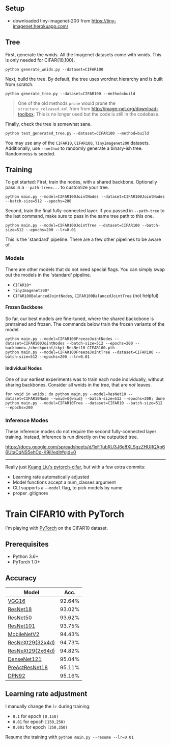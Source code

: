 ## Setup

- downloaded tiny-imagenet-200 from https://tiny-imagenet.herokuapp.com/

## Tree

First, generate the wnids. All the Imagenet datasets come with wnids. This is only needed for CIFAR{10,100}.

```
python generate_wnids.py --dataset=CIFAR100
```

Next, build the tree. By default, the tree uses wordnet hierarchy and is built from scratch.

```
python generate_tree.py --dataset=CIFAR100 --method=build
```

> One of the old methods `prune` would prune the `structure_released.xml` from
from http://image-net.org/download-toolbox. This is no longer used but the code
is still in the codebase.

Finally, check the tree is somewhat sane.

```
python test_generated_tree.py --dataset=CIFAR100 --method=build
```

You may use any of the `CIFAR10`, `CIFAR100`, `TinyImagenet200` datasets. Additionally, use `--method` to randomly generate a binary-ish tree. Randomness is seeded.

## Training

To get started: First, train the nodes, with a shared backbone. Optionally pass in a `--path-tree=...` to customize your tree.

```
python main.py --model=CIFAR100JointNodes --dataset=CIFAR100JointNodes --batch-size=512 --epochs=200
```

Second, train the final fully-connected layer. If you passed in `--path-tree` to the last command, make sure to pass in the same tree path to this one.

```
python main.py --model=CIFAR100JointTree --dataset=CIFAR100 --batch-size=512 --epochs=200 --lr=0.01
```

This is the 'standard' pipeline. There are a few other pipelines to be aware of.

### Models

There are other models that do not need special flags. You can simply swap out the models in the 'standard' pipeline.

- `CIFAR10*`
- `TinyImagenet200*`
- `CIFAR100BalancedJointNodes`, `CIFAR100BalancedJointTree` (not helpful)

#### Frozen Backbone

So far, our best models are fine-tuned, where the shared backcbone is pretrained and frozen. The commands below train the frozen variants of the model.

```
python main.py --model=CIFAR100FreezeJointNodes --dataset=CIFAR100JointNodes --batch-size=512 --epochs=200 --backbone=./checkpoint/ckpt-ResNet10-CIFAR100.pth
python main.py --model=CIFAR100FreezeJointTree --dataset=CIFAR100 --batch-size=512 --epochs=200 --lr=0.01
```

#### Individual Nodes

One of our earliest experiments was to train each node individually, without sharing backbones. Consider all wnids in the tree, that are *not* leaves.

```
for wnid in wnids; do python main.py --model=ResNet10 --dataset=CIFAR10Node --wnid=${wnid} --batch-size=512 --epochs=200; done
python main.py --model=CIFAR10Tree --dataset=CIFAR10 --batch-size=512 --epochs=200
```

### Inference Modes

These inference modes do not require the second fully-connected layer training. Instead, inference is run directly on the outputted tree.

https://docs.google.com/spreadsheets/d/1xFTubRU3J6e8XLSgzZHURQAp66UtaCqNS5ehCd-K9jI/edit#gid=0

-----------------

Really just [Kuang Liu's pytorch-cifar](https://github.com/kuangliu/pytorch-cifar), but with a few extra commits:
- Learning rate automatically adjusted
- Model functions accept a num_classes argument
- CLI supports a `--model` flag, to pick models by name
- proper .gitignore

# Train CIFAR10 with PyTorch

I'm playing with [PyTorch](http://pytorch.org/) on the CIFAR10 dataset.

## Prerequisites
- Python 3.6+
- PyTorch 1.0+

## Accuracy
| Model             | Acc.        |
| ----------------- | ----------- |
| [VGG16](https://arxiv.org/abs/1409.1556)              | 92.64%      |
| [ResNet18](https://arxiv.org/abs/1512.03385)          | 93.02%      |
| [ResNet50](https://arxiv.org/abs/1512.03385)          | 93.62%      |
| [ResNet101](https://arxiv.org/abs/1512.03385)         | 93.75%      |
| [MobileNetV2](https://arxiv.org/abs/1801.04381)       | 94.43%      |
| [ResNeXt29(32x4d)](https://arxiv.org/abs/1611.05431)  | 94.73%      |
| [ResNeXt29(2x64d)](https://arxiv.org/abs/1611.05431)  | 94.82%      |
| [DenseNet121](https://arxiv.org/abs/1608.06993)       | 95.04%      |
| [PreActResNet18](https://arxiv.org/abs/1603.05027)    | 95.11%      |
| [DPN92](https://arxiv.org/abs/1707.01629)             | 95.16%      |

## Learning rate adjustment
I manually change the `lr` during training:
- `0.1` for epoch `[0,150)`
- `0.01` for epoch `[150,250)`
- `0.001` for epoch `[250,350)`

Resume the training with `python main.py --resume --lr=0.01`
